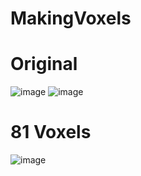 # MakingVoxels
# Original
![image](https://user-images.githubusercontent.com/76835313/165241205-803adee8-deb4-4893-a0f9-28151242a0a4.png)
![image](https://user-images.githubusercontent.com/76835313/165258710-94768fb3-795c-4696-a13c-fcc7df959a5b.png)

# 81 Voxels
![image](https://user-images.githubusercontent.com/76835313/165241250-fb44af29-e4aa-43af-98aa-02333c57212c.png)
